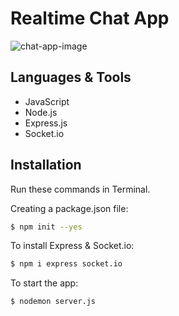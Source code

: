 # Realtime Chat App

![chat-app-image](https://user-images.githubusercontent.com/91262816/199104588-9e0ee2b5-1d84-44a0-9436-5455e8262401.png)

## Languages & Tools

- JavaScript
- Node.js
- Express.js
- Socket.io

## Installation
Run these commands in Terminal.

Creating a package.json file:
``` bash
$ npm init --yes
```
To install Express & Socket.io:
``` bash
$ npm i express socket.io
```
To start the app:
``` bash
$ nodemon server.js
```
